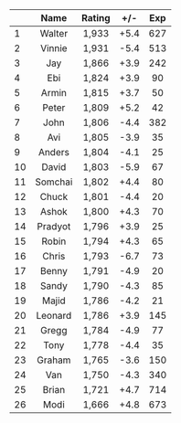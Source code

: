 | |Name|Rating|+/-|Exp|
|-|:--:|:----:|:-:|:-:|
|1|Walter|1,933|+5.4|627|
|2|Vinnie|1,931|-5.4|513|
|3|Jay|1,866|+3.9|242|
|4|Ebi|1,824|+3.9|90|
|5|Armin|1,815|+3.7|50|
|6|Peter|1,809|+5.2|42|
|7|John|1,806|-4.4|382|
|8|Avi|1,805|-3.9|35|
|9|Anders|1,804|-4.1|25|
|10|David|1,803|-5.9|67|
|11|Somchai|1,802|+4.4|80|
|12|Chuck|1,801|-4.4|20|
|13|Ashok|1,800|+4.3|70|
|14|Pradyot|1,796|+3.9|25|
|15|Robin|1,794|+4.3|65|
|16|Chris|1,793|-6.7|73|
|17|Benny|1,791|-4.9|20|
|18|Sandy|1,790|-4.3|85|
|19|Majid|1,786|-4.2|21|
|20|Leonard|1,786|+3.9|145|
|21|Gregg|1,784|-4.9|77|
|22|Tony|1,778|-4.4|35|
|23|Graham|1,765|-3.6|150|
|24|Van|1,750|-4.3|340|
|25|Brian|1,721|+4.7|714|
|26|Modi|1,666|+4.8|673|

